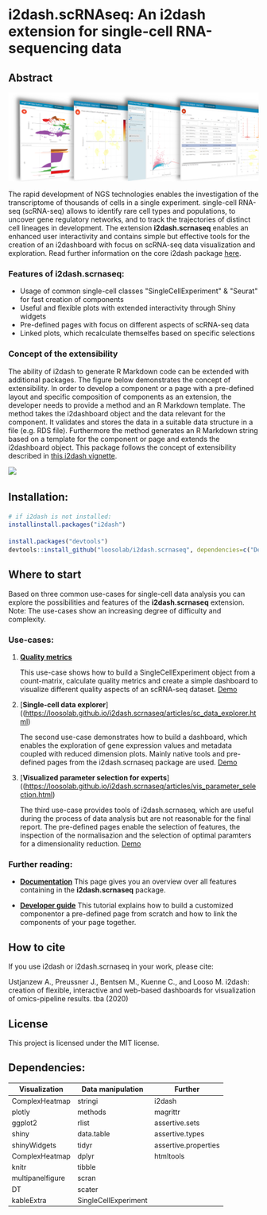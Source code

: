 # **i2dash.scRNAseq**: An i2dash extension for single-cell RNA-sequencing data 

## Abstract

![](man/figures/i2dash_header.png)

The rapid development of NGS technologies enables the investigation of the transcriptome of thousands of cells in a single experiment. single-cell RNA-seq (scRNA-seq) allows to identify rare cell types and populations, to uncover gene regulatory networks, and to track the trajectories of distinct cell lineages in development. The extension **i2dash.scrnaseq** enables an enhanced user interactivity and contains simple but effective tools for the creation of an i2dashboard with focus on scRNA-seq data visualization and exploration. Read further information on the core i2dash package [here](https://loosolab.github.io/i2dash/). 

### Features of **i2dash.scrnaseq**:

- Usage of common single-cell classes "SingleCellExperiment" & "Seurat" for fast creation of components
- Useful and flexible plots with extended interactivity through Shiny widgets
- Pre-defined pages with focus on different aspects of scRNA-seq data
- Linked plots, which recalculate themselfes based on specific selections

### Concept of the extensibility

The ability of i2dash to generate R Markdown code can be extended with additional packages. The figure below demonstrates the concept of extensibility. In order to develop a component or a page with a pre-defined layout and specific composition of components as an extension, the developer needs to provide a method and an R Markdown template. The method takes the i2dashboard object and the data relevant for the component. It validates and stores the data in a suitable data structure in a file (e.g. RDS file). Furthermore the method generates an R Markdown string based on a template for the component or page and extends the i2dashboard object. This package follows the concept of extensibility described in [this i2dash vignette](https://loosolab.github.io/i2dash/articles/i2dash-extension.html). 

![](https://gitlab.gwdg.de/loosolab/software/i2dash/-/raw/master/vignettes/images/concept1.png)


## Installation:

```r
# if i2dash is not installed:
installinstall.packages("i2dash")

install.packages("devtools")
devtools::install_github("loosolab/i2dash.scrnaseq", dependencies=c("Depends", "Imports", "LinkingTo"))
```

## Where to start

Based on three common use-cases for single-cell data analysis you can explore the possibilities and features of the **i2dash.scrnaseq** extension. Note: The use-cases show an increasing degree of difficulty and complexity.

### Use-cases:

1. [**Quality metrics**](https://loosolab.github.io/i2dash.scrnaseq/articles/Quality_metrics.html)

   This use-case shows how to build a SingleCellExperiment object from a count-matrix, calculate quality metrics and create a simple dashboard to visualize different quality aspects of an scRNA-seq dataset. [Demo](http://mpibn-mampok.134.176.27.161.xip.io/use-case-1/i2dash/)

2. [**Single-cell data explorer**]((https://loosolab.github.io/i2dash.scrnaseq/articles/sc_data_explorer.html)

   The second use-case demonstrates how to build a dashboard, which enables the exploration of gene expression values and metadata coupled with reduced dimension plots. Mainly native tools and pre-defined pages from the i2dash.scrnaseq package are used. [Demo](http://mpibn-mampok.134.176.27.161.xip.io/use-case-2/i2dash/)

3. [**Visualized parameter selection for experts**]((https://loosolab.github.io/i2dash.scrnaseq/articles/vis_parameter_selection.html)

   The third use-case provides tools of i2dash.scrnaseq, which are useful during the process of data analysis but are not reasonable for the final report. The pre-defined pages enable the selection of features, the inspection of the normalisazion and the selection of optimal paramters for a dimensionality reduction. [Demo](http://mpibn-mampok.134.176.27.161.xip.io/use-case-3/i2dash/)

### Further reading:

- [**Documentation**](https://loosolab.github.io/i2dash.scrnaseq/articles/articles/Documentation.html) This page gives you an overview over all features containing in the **i2dash.scrnaseq** package.

- [**Developer guide**](https://loosolab.github.io/i2dash.scrnaseq/articles/articles/Developer_guide.html) This tutorial explains how to build a customized componentor a pre-defined page from scratch and how to link the components of your page together.


## How to cite
If you use i2dash or i2dash.scrnaseq in your work, please cite:

Ustjanzew A., Preussner J., Bentsen M., Kuenne C., and Looso M. i2dash: creation of flexible, interactive and web-based dashboards for visualization of omics-pipeline results. tba (2020)


## License
This project is licensed under the MIT license.


## Dependencies:
| Visualization  |  Data manipulation | Further  |
|---|---|---|
| ComplexHeatmap    | stringi  | i2dash  |
| plotly            | methods  | magrittr  |
| ggplot2           | rlist  | assertive.sets  |
| shiny             | data.table  | assertive.types  |
| shinyWidgets      | tidyr  | assertive.properties  |
| ComplexHeatmap    | dplyr  | htmltools  |
| knitr             | tibble  |   |
| multipanelfigure  | scran  |   |
| DT                | scater  |   |
| kableExtra        | SingleCellExperiment  |   |
